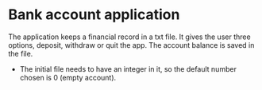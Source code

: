 # Bank account application

The application keeps a financial record in a txt file.  It gives the user 
three options, deposit, withdraw or quit the app.
The account balance is saved in the file.

- The initial file needs to have an integer in it, so the default number 
  chosen is 0 (empty account).
